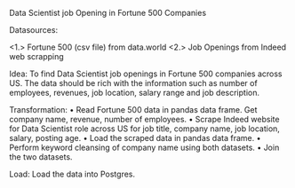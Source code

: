 Data Scientist job Opening in Fortune 500 Companies

Datasources:

<1.> Fortune 500 (csv file) from data.world
<2.> Job Openings from Indeed web scrapping

Idea:
To find Data Scientist job openings in Fortune 500 companies across US. The data should be rich with the information such as number of employees, revenues, job location, salary range and job description.

Transformation:
•	Read Fortune 500 data in pandas data frame. Get company name, revenue, number of employees.
•	Scrape Indeed website for Data Scientist role across US for job title, company name, job location, salary, posting age.
•	Load the scraped data in pandas data frame.
•	Perform keyword cleansing of company name using both datasets.
•	Join the two datasets.

Load:
Load the data into Postgres.
